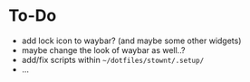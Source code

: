 # To-Do

- add lock icon to waybar? (and maybe some other widgets)
- maybe change the look of waybar as well..?
- add/fix scripts within `~/dotfiles/stownt/.setup/`
- ...
